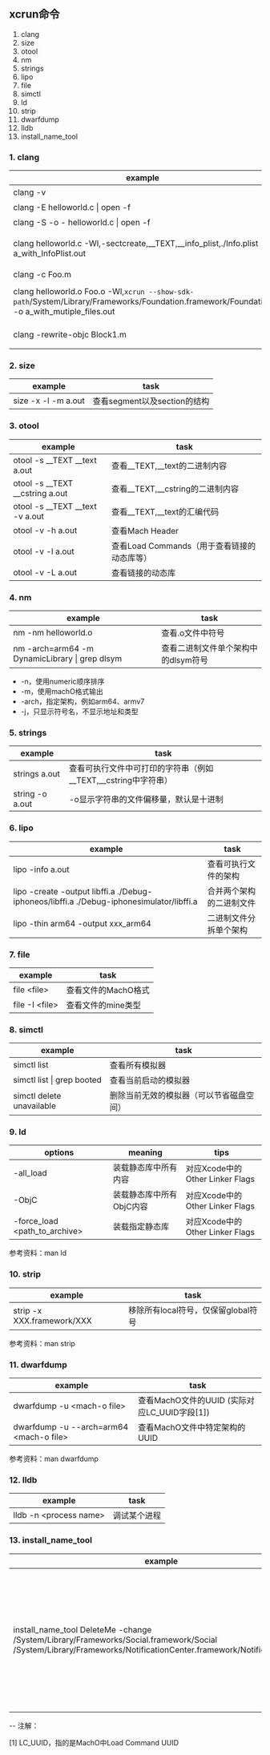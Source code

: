 ## xcrun命令

1. clang
2. size
3. otool
4. nm
5. strings
6. lipo
7. file
8. simctl
9. ld
10. strip
11. dwarfdump
12. lldb
13. install\_name\_tool


### 1. clang

| example | task |
|---------|------|
| clang -v | 查看版本 |
| clang -E helloworld.c \| open -f | 生成预处理文件 |
| clang -S -o - helloworld.c \| open -f | 生成汇编文件 |
| clang helloworld.c -Wl,-sectcreate,__TEXT,__info_plist,./Info.plist -o a_with_InfoPlist.out | 添加__TEXT,__info_plist区 |
| clang -c Foo.m | 生成.o文件 |
| clang helloworld.o Foo.o -Wl,`xcrun --show-sdk-path`/System/Library/Frameworks/Foundation.framework/Foundation -o a_with_mutiple_files.out | 链接.o以及Foundation，生成可执行文件 |
| clang -rewrite-objc Block1.m | 生成对应的.cpp文件 |


### 2. size

| example | task |
|---------|------|
| size -x -l -m a.out | 查看segment以及section的结构 |

### 3. otool

| example | task |
|---------|------|
| otool -s __TEXT __text a.out  | 查看\_\_TEXT,\_\_text的二进制内容 |
| otool -s __TEXT __cstring a.out  | 查看\_\_TEXT,\_\_cstring的二进制内容 |
| otool -s __TEXT __text -v a.out | 查看\_\_TEXT,\_\_text的汇编代码 |
| otool -v -h a.out | 查看Mach Header |
| otool -v -l a.out | 查看Load Commands（用于查看链接的动态库等） |
| otool -v -L a.out | 查看链接的动态库 |

### 4. nm

| example | task |
|---------|------|
| nm -nm helloworld.o | 查看.o文件中符号 |
| nm -arch=arm64 -m DynamicLibrary \| grep dlsym | 查看二进制文件单个架构中的dlsym符号 |

* -n，使用numeric顺序排序
* -m，使用machO格式输出
* -arch，指定架构，例如arm64、armv7
* -j，只显示符号名，不显示地址和类型

### 5. strings

| example | task |
|---------|------|
| strings a.out | 查看可执行文件中可打印的字符串（例如__TEXT,__cstring中字符串） |
| string -o a.out | -o显示字符串的文件偏移量，默认是十进制 |

### 6. lipo

| example | task |
|---------|------|
| lipo -info a.out | 查看可执行文件的架构 |
| lipo -create -output libffi.a ./Debug-iphoneos/libffi.a ./Debug-iphonesimulator/libffi.a | 合并两个架构的二进制文件 |
| lipo -thin arm64 <xxx> -output xxx_arm64 | 二进制文件分拆单个架构 |

### 7. file

| example | task |
|---------|------|
| file \<file\> | 查看文件的MachO格式 |
| file -I \<file\> | 查看文件的mine类型 |

### 8. simctl

| example | task |
|---------|------|
| simctl list | 查看所有模拟器 |
| simctl list \| grep booted | 查看当前启动的模拟器 |
| simctl delete unavailable | 删除当前无效的模拟器（可以节省磁盘空间） |

### 9. ld

| options | meaning | tips |
|---------|---------|------|
| -all_load | 装载静态库中所有内容 | 对应Xcode中的Other Linker Flags | 
| -ObjC | 装载静态库中所有ObjC内容 | 对应Xcode中的Other Linker Flags | 
| -force_load \<path\_to\_archive\> | 装载指定静态库 | 对应Xcode中的Other Linker Flags | 

参考资料：man ld

### 10. strip

| example | task |
|---------|------|
| strip -x XXX.framework/XXX | 移除所有local符号，仅保留global符号 |

参考资料：man strip

### 11. dwarfdump

| example | task |
|---------|------|
| dwarfdump -u \<mach-o file\> | 查看MachO文件的UUID (实际对应LC_UUID字段[1]) |
| dwarfdump -u --arch=arm64 \<mach-o file\> | 查看MachO文件中特定架构的UUID |

参考资料：man dwarfdump

### 12. lldb

| example | task |
|---------|------|
| lldb -n \<process name\> | 调试某个进程 |

### 13. install\_name\_tool

| example | task |
|---------|------|
| install\_name\_tool DeleteMe -change /System/Library/Frameworks/Social.framework/Social /System/Library/Frameworks/NotificationCenter.framework/NotificationCenter | 替换MachO文件中依赖的动态库LC字段。otool -L查看修改后的依赖库 |

--
注解：

[1] LC_UUID，指的是MachO中Load Command UUID



